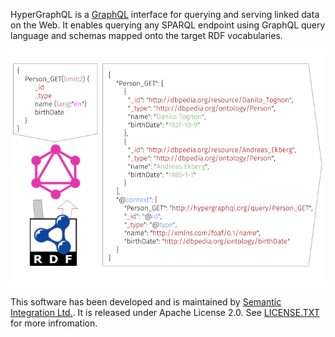 HyperGraphQL is a [GraphQL](http://graphql.org) interface for querying and serving linked data on the Web. It enables querying any SPARQL endpoint using GraphQL query language and schemas mapped onto the target RDF vocabularies. 


![HyperGraphQL-screenshot](/sources/front-diagram.png)




 This software has been developed and is maintained by [Semantic Integration Ltd.](http://semanticintegration.co.uk). It 
          is released under Apache License 2.0. See [LICENSE.TXT](https://github.com/semantic-integration/hypergraphql/blob/master/LICENSE.TXT) for more infromation. 
      